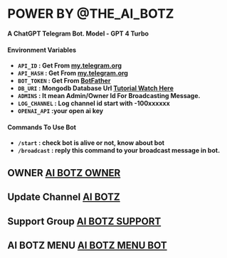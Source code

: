 # POWER BY @THE_AI_BOTZ

**A ChatGPT Telegram Bot. Model - GPT 4 Turbo**

#### Environment Variables

- <b>`API_ID` : Get From [my.telegram.org](https://my.telegram.org)
- `API_HASH` : Get From [my.telegram.org](https://my.telegram.org)
- `BOT_TOKEN` : Get From [BotFather](https://telegram.me/BotFather)
- `DB_URI` : Mongodb Database Url [Tutorial Watch Here](https://youtu.be/I36_OTWvT2w)
- `ADMINS` : It mean Admin/Owner Id For Broadcasting Message.
- `LOG_CHANNEL` : Log channel id start with -100xxxxxx
- `OPENAI_API` :your open ai key</b>

#### Commands To Use Bot
- <b>`/start` : check bot is alive or not, know about bot
- `/broadcast` : reply this command to your broadcast message in bot.</b>

## OWNER [AI BOTZ OWNER](https://t.me/Ai_botz_owner_bot)

## Update Channel [AI BOTZ](https://t.em/the_ai_botz)

## Support Group [AI BOTZ SUPPORT](https://t.me/AI_BOTZ_SUPPORT)

## AI BOTZ MENU [AI BOTZ MENU BOT](https://t.me/ai_botz_menu_bot)
